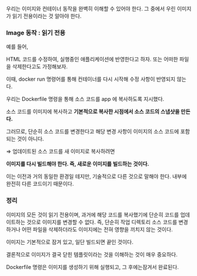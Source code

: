 
우리는 이미지와 컨테이너 동작을 완벽히 이해할 수 있어야 한다. 그 중에서 우린 이미지가 읽기 전용이라는 것 알아야 한다.

### Image 동작 : 읽기 전용

예를 들어,

HTML 코드를 수정하여, 실행중인 애플리케이션에 반영한다고 하자. 또는 어떠한 파일을 삭제한다고도 가정해보자.

이때,  docker run 명령어를 통해 컨테이너를 다시 시작해 수정 사항이 반영되지 않는다.

우리는 Dockerfile 명령을 통해 소스 코드를  app 에 복사하도록 지시했다.

소스 코드를 이미지에 복사하고 **기본적으로 복사한 시점에서 소스 코드의 스냅샷을 만든다.**

그러므로, 단순히 소스 코드를 변경한다고 해당 변경 사항이 이미지의 소스 코드에 포함되는 것이 아니다.

⇒ 업데이트된 소스 코드를 새 이미지로 복사하려면

**이미지를 다시 빌드해야 한다. 즉, 새로운 이미지를 빌드하는 것이다.**

이는 이전과 거의 동일한 환경일 테지만, 기술적으로 다른 것으로 말해야 한다. 내부에 완전히 다른 코드이기 때문이다.

### 정리

이미지의 모든 것이 읽기 전용이며, 과거에 해당 코드를 복사했기에 단순히 코드를 업데이트하는 것으로 이미지를 변경할 수 없다. 즉, 단순히 작업 디렉토리 소스 코드를 변경하거나 어떤 파일을 삭제하더라도 이미지에는 전혀 영향을 끼치지 않는 것이다.

이미지는 기본적으로 잠겨 있고, 일단 빌드되면 끝인 것이다.

결론적으로 이미지가 결국 닫힌 템플릿이라는 것을 이해하는 것이 매우 중요하다.

Dockerfile 명령은 이미지를 생성하기 위해 실행되고, 그 후에는잠겨서 완료된다.